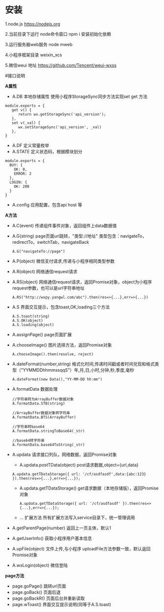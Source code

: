 
# 安装
1.node.js https://nodejs.org

2.当前目录下运行 node命令窗口 npm i 安装初始化依赖

3.运行服务器web服务 node mweb

4.小程序框架目录 weixin_xcs

5.微信weui 地址 https://github.com/Tencent/weui-wxss


#接口说明

**A属性** 
- A.DB
    本地存储属性 使用小程序StorageSync同步方法实现set get 方法

```
module.exports = {
   get v() {
      return wx.getStorageSync('api_version');
   },
   set v(_val) {
      wx.setStorageSync('api_version', _val)
   },
}
```

- A.DF
    定义常量枚举
- A.STATE
    定义状态码，根据模块划分

```
module.exports = {
  BUY: {
    OK: 0,
    ERROR: 2
  },
  LOGIN: {
    OK: 200
  }
}
```

- A.config
    应用配置，包含api host 等

**A方法**
* A.C(event)
    传递组件事件对象，返回组件上data数据值
* A.G(string)
    page页面url跳转，"类型://地址"
    类型包含：navigateTo，redirectTo，switchTab，navigateBack
    ```
    A.G("navigateTo://page")
    ```
* A.P(object)
    微信支付请求,传递与小程序相同类型参数

* A.R(object)
    网络通信request请求
* A.RS(object)
    网络通信request请求，返回Promise对象，object为小程序request参数，也可以是url字符串地址
    ```
    A.RS("http://wxpy.yangwl.com/abc").then(res=>{...},err=>{...})
    ```
    
* A.S
    界面交互提示，包含toast,OK,loading三个方法
    ```
    A.S.toast(string)
    A.S.OK(object)
    A.S.loading(object)
    ```
    
* A.assignPage()
     page页面扩展

* A.chooseImage()
    图片选择方法，返回Promise对象
    ```
    A.chooseImage().then(resolve, reject)
    ```
* A.dateFormat(number,string)
    格式化时间,传递时间戳或者时间兑现和格式类型（"YYMMDDhhmmssqqS"）年,月,日,小时,分钟,秒,季度,毫秒
    ```
    A.dateFormat(new Data(),"YY-MM-DD hh:mm")
    ```
* A.formatData
    数据处理
    ```
    //字符串转为ArrayBuffer数据对象
    A.formatData.STB(string)

    //ArrayBuffer数据对象转字符串
    A.formatData.BTS(ArrayBuffer)

    //字符串转base64
    A.formatData.stringToBase64(_str)

    //base64转字符串
    A.formatData.base64ToString(_str)
    ```
* A.updata
    请求接口列队，网络数据，返回Promise对象
     - A.updata.postTData(object)
    post请求数据,object={url,data}
    ```
    A.updata.getTDataStorage({ url: '/cf/asdfasdf',data:{abc:123} }).then(res=>{...},err=>{...});
    ```
    - A.updata.getTDataStorage()
        get请求数据（本地存储版），返回Promise对象
 
        ```
        A.updata.getTDataStorage({ url: '/cf/asdfasdf' }).then(res=>{...},err=>{...});
        ```
  -  ...  扩展方法
    所有扩展方法写入service目录下，统一管理调用

* A.getParentPage(number)
    返回上一页主体，默认1
* A.getUserInfo()
    获取小程序用户基本信息
* A.upFile(object)
    文件上传,与小程序 uploadFile方法参数一致，默认返回Promise对象
    
*  A.wxLogin(object)
    微信登陆

**page方法**

* page.goPage()
    跳转url页面
* page.goBack()
    页面后退
* page.goBackR()
    页面后台并重新读取
* page.wToast()
     界面交互提示说明(同等于A.S.toast)


